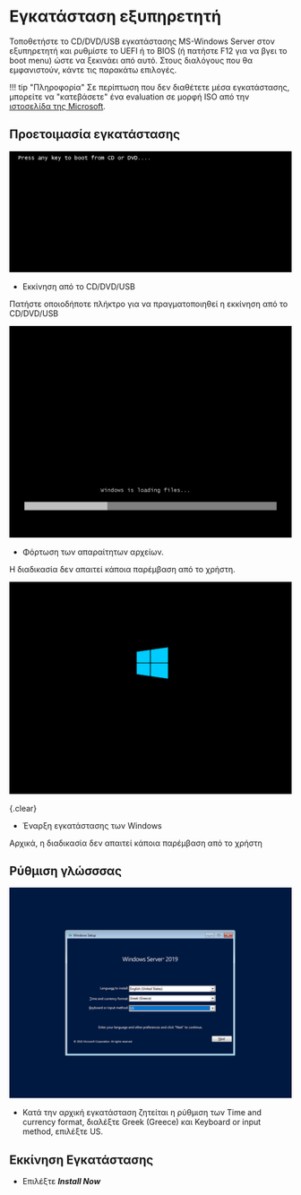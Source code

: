 # Εγκατάσταση εξυπηρετητή

Τοποθετήστε το CD/DVD/USB εγκατάστασης MS-Windows Server στον εξυπηρετητή και ρυθμίστε το UEFI ή το BIOS (ή πατήστε F12 για να βγει το boot menu) ώστε να ξεκινάει από αυτό. Στους διαλόγους που θα εμφανιστούν, κάντε τις παρακάτω επιλογές.

!!! tip "Πληροφορία"
    Σε περίπτωση που δεν διαθέτετε μέσα εγκατάστασης, μπορείτε να "κατεβάσετε" ένα evaluation σε μορφή ISO από την [ιστοσελίδα της Microsoft](https://www.microsoft.com/en-us/evalcenter/evaluate-windows-server-2019).

## Προετοιμασία εγκατάστασης

[![](server-installation/install-01-boot-from-media.png)](server-installation/install-01-boot-from-media.png)

- Εκκίνηση από το CD/DVD/USB

Πατήστε οποιοδήποτε πλήκτρο για να πραγματοποιηθεί η εκκίνηση από το CD/DVD/USB

[![](server-installation/install-02-boot-in-progress.png)](server-installation/install-02-boot-in-progress.png)

- Φόρτωση των απαραίτητων αρχείων.

Η διαδικασία δεν απαιτεί κάποια παρέμβαση από το χρήστη.

[![](server-installation/install-03-boot-in-progress.png)](server-installation/install-03-boot-in-progress.png)

{.clear}

- Έναρξη εγκατάστασης των Windows

Αρχικά, η διαδικασία δεν απαιτεί κάποια παρέμβαση από το χρήστη

## Ρύθμιση γλώσσσας

[![](server-installation/install-04-language-settings.png)](server-installation/install-04-language-settings.png)

- Κατά την αρχική εγκατάσταση ζητείται η ρύθμιση των Time and currency format, διαλέξτε Greek (Greece) και Keyboard or input method, επιλέξτε US.

## Εκκίνηση Εγκατάστασης

- Επιλέξτε ***Install Now***

